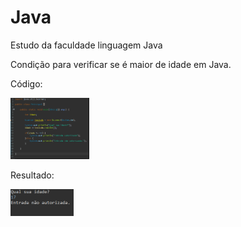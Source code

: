 # Java
<p>Estudo da faculdade linguagem Java</p>

<p>Condição para verificar se é maior de idade em Java.</p>

<p>Código:</p>

<img src="código.png" alt="código" width="25%" height="35%">

<p>Resultado:</p>
<img src="resultado.png" alt="resultado" width="20%" height="30%">
